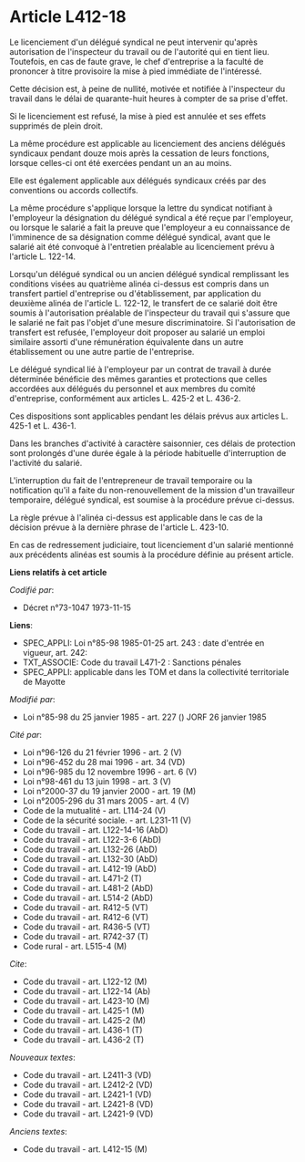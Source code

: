 # Article L412-18

Le licenciement d'un délégué syndical ne peut intervenir qu'après autorisation de l'inspecteur du travail ou de l'autorité
qui en tient lieu. Toutefois, en cas de faute grave, le chef d'entreprise a la faculté de prononcer à titre provisoire la
mise à pied immédiate de l'intéressé.

Cette décision est, à peine de nullité, motivée et notifiée à l'inspecteur du travail dans le délai de quarante-huit heures à
compter de sa prise d'effet.

Si le licenciement est refusé, la mise à pied est annulée et ses effets supprimés de plein droit.

La même procédure est applicable au licenciement des anciens délégués syndicaux pendant douze mois après la cessation de
leurs fonctions, lorsque celles-ci ont été exercées pendant un an au moins.

Elle est également applicable aux délégués syndicaux créés par des conventions ou accords collectifs.

La même procédure s'applique lorsque la lettre du syndicat notifiant à l'employeur la désignation du délégué syndical a été
reçue par l'employeur, ou lorsque le salarié a fait la preuve que l'employeur a eu connaissance de l'imminence de sa
désignation comme délégué syndical, avant que le salarié ait été convoqué à l'entretien préalable au licenciement prévu à
l'article L. 122-14.

Lorsqu'un délégué syndical ou un ancien délégué syndical remplissant les conditions visées au quatrième alinéa ci-dessus est
compris dans un transfert partiel d'entreprise ou d'établissement, par application du deuxième alinéa de l'article L. 122-12,
le transfert de ce salarié doit être soumis à l'autorisation préalable de l'inspecteur du travail qui s'assure que le salarié
ne fait pas l'objet d'une mesure discriminatoire. Si l'autorisation de transfert est refusée, l'employeur doit proposer au
salarié un emploi similaire assorti d'une rémunération équivalente dans un autre établissement ou une autre partie de
l'entreprise.

Le délégué syndical lié à l'employeur par un contrat de travail à durée déterminée bénéficie des mêmes garanties et
protections que celles accordées aux délégués du personnel et aux membres du comité d'entreprise, conformément aux articles
L. 425-2 et L. 436-2.

Ces dispositions sont applicables pendant les délais prévus aux articles L. 425-1 et L. 436-1.

Dans les branches d'activité à caractère saisonnier, ces délais de protection sont prolongés d'une durée égale à la période
habituelle d'interruption de l'activité du salarié.

L'interruption du fait de l'entrepreneur de travail temporaire ou la notification qu'il a faite du non-renouvellement de la
mission d'un travailleur temporaire, délégué syndical, est soumise à la procédure prévue ci-dessus.

La règle prévue à l'alinéa ci-dessus est applicable dans le cas de la décision prévue à la dernière phrase de l'article L.
423-10.

En cas de redressement judiciaire, tout licenciement d'un salarié mentionné aux précédents alinéas est soumis à la procédure
définie au présent article.

**Liens relatifs à cet article**

_Codifié par_:

  - Décret n°73-1047 1973-11-15

**Liens**:

  - SPEC_APPLI: Loi n°85-98 1985-01-25 art. 243 : date d'entrée en vigueur, art. 242:
  - TXT_ASSOCIE: Code du travail L471-2 : Sanctions pénales
  - SPEC_APPLI: applicable dans les TOM et dans la collectivité territoriale de Mayotte

_Modifié par_:

  - Loi n°85-98 du 25 janvier 1985 - art. 227 () JORF 26 janvier 1985

_Cité par_:

  - Loi n°96-126 du 21 février 1996 - art. 2 (V)
  - Loi n°96-452 du 28 mai 1996 - art. 34 (VD)
  - Loi n°96-985 du 12 novembre 1996 - art. 6 (V)
  - Loi n°98-461 du 13 juin 1998 - art. 3 (V)
  - Loi n°2000-37 du 19 janvier 2000 - art. 19 (M)
  - Loi n°2005-296 du 31 mars 2005 - art. 4 (V)
  - Code de la mutualité - art. L114-24 (V)
  - Code de la sécurité sociale. - art. L231-11 (V)
  - Code du travail - art. L122-14-16 (AbD)
  - Code du travail - art. L122-3-6 (AbD)
  - Code du travail - art. L132-26 (AbD)
  - Code du travail - art. L132-30 (AbD)
  - Code du travail - art. L412-19 (AbD)
  - Code du travail - art. L471-2 (T)
  - Code du travail - art. L481-2 (AbD)
  - Code du travail - art. L514-2 (AbD)
  - Code du travail - art. R412-5 (VT)
  - Code du travail - art. R412-6 (VT)
  - Code du travail - art. R436-5 (VT)
  - Code du travail - art. R742-37 (T)
  - Code rural - art. L515-4 (M)

_Cite_:

  - Code du travail - art. L122-12 (M)
  - Code du travail - art. L122-14 (Ab)
  - Code du travail - art. L423-10 (M)
  - Code du travail - art. L425-1 (M)
  - Code du travail - art. L425-2 (M)
  - Code du travail - art. L436-1 (T)
  - Code du travail - art. L436-2 (T)

_Nouveaux textes_:

  - Code du travail - art. L2411-3 (VD)
  - Code du travail - art. L2412-2 (VD)
  - Code du travail - art. L2421-1 (VD)
  - Code du travail - art. L2421-8 (VD)
  - Code du travail - art. L2421-9 (VD)

_Anciens textes_:

  - Code du travail - art. L412-15 (M)

